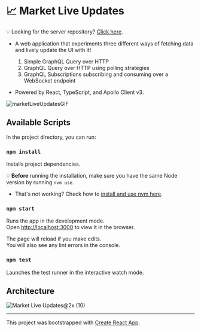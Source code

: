 # 📈 Market Live Updates

💡 Looking for the server repository? [Click here](https://github.com/LeoSL/live-updates-server).

- A web application that experiments three different ways of fetching data and lively update the UI with it!

  1. Simple GraphQL Query over HTTP
  1. GraphQL Query over HTTP using polling strategies
  1. GraphQL Subscriptions subscribing and consuming over a WebSocket endpoint

- Powered by React, TypeScript, and Apollo Client v3.

![marketLiveUpdatesGIF](https://user-images.githubusercontent.com/6999140/115975309-a713b800-a531-11eb-9b40-04000d3c3e14.gif)

## Available Scripts

In the project directory, you can run:

### `npm install`

Installs project dependencies.

💡 **Before** running the installation, make sure you have the same Node version by running `nvm use`.

- That's not working? Check how to [install and use nvm here](https://itnext.io/nvm-the-easiest-way-to-switch-node-js-environments-on-your-machine-in-a-flash-17babb7d5f1b).

### `npm start`

Runs the app in the development mode.\
Open [http://localhost:3000](http://localhost:3000) to view it in the browser.

The page will reload if you make edits.\
You will also see any lint errors in the console.

### `npm test`

Launches the test runner in the interactive watch mode.

## Architecture

![Market Live Updates@2x (10)](https://user-images.githubusercontent.com/6999140/116038877-078d1d00-a638-11eb-872b-115c823dc2bd.png)

---

This project was bootstrapped with [Create React App](https://github.com/facebook/create-react-app).
